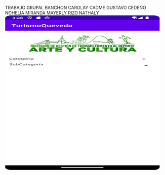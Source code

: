 TRABAJO GRUPAL
BANCHON CAROLAY
CADME GUSTAVO
CEDEÑO NOHELIA
MIRANDA MAYERLY
RIZO NATHALY
<img src="Captura1.png" width= "500" height="500">
